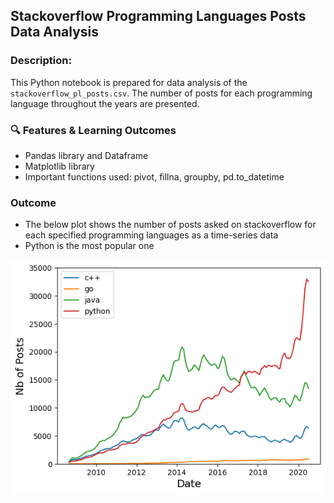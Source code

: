 ## Stackoverflow Programming Languages Posts Data Analysis

### Description:
This Python notebook is prepared for data analysis of the `stackoverflow_pl_posts.csv`. The number of posts for each programming language throughout the years are presented.

### 🔍 Features & Learning Outcomes
- Pandas library and Dataframe
- Matplotlib library
- Important functions used: pivot, fillna, groupby, pd.to_datetime

### Outcome
- The below plot shows the number of posts asked on stackoverflow for each specified programming languages as a time-series data
- Python is the most popular one

![plot.png](plot.png)



